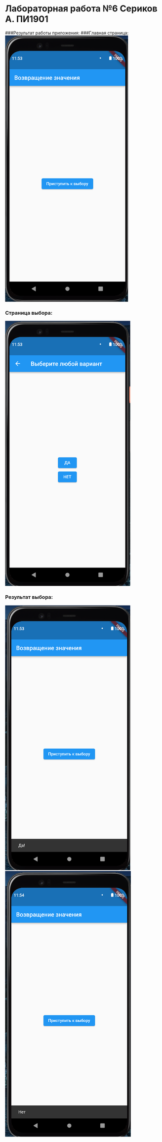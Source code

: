 # Лабораторная работа №6 Сериков А. ПИ1901

###Результат работы приложения:
###Главная страница:
![Главная страница](https://github.com/wheremyfiji/flutter_lab6_serikov_pi1901/blob/main/images/1.png)
### Страница выбора:
![Второй экран](https://github.com/wheremyfiji/flutter_lab6_serikov_pi1901/blob/main/images/2.png)
### Результат выбора:
![да](https://github.com/wheremyfiji/flutter_lab6_serikov_pi1901/blob/main/images/3.png)
![нет](https://github.com/wheremyfiji/flutter_lab6_serikov_pi1901/blob/main/images/4.png)

